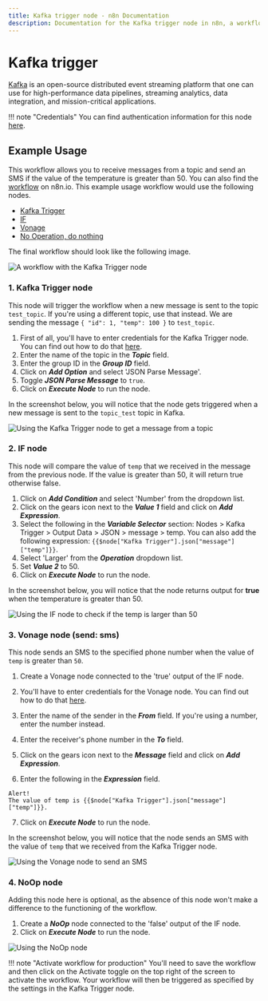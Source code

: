 ```yaml
---
title: Kafka trigger node - n8n Documentation
description: Documentation for the Kafka trigger node in n8n, a workflow automation platform. Includes details of operations and configuration, and links to examples and credentials information.
---
```


# Kafka trigger

[Kafka](https://kafka.apache.org/) is an open-source distributed event streaming platform that one can use for high-performance data pipelines, streaming analytics, data integration, and mission-critical applications.

!!! note "Credentials"
    You can find authentication information for this node [here](/integrations/builtin/credentials/kafka/).



## Example Usage

This workflow allows you to receive messages from a topic and send an SMS if the value of the temperature is greater than 50. You can also find the [workflow](https://n8n.io/workflows/814) on n8n.io. This example usage workflow would use the following nodes.

- [Kafka Trigger]()
- [IF](/integrations/builtin/core-nodes/n8n-nodes-base.if/)
- [Vonage](/integrations/builtin/app-nodes/n8n-nodes-base.vonage/)
- [No Operation, do nothing](/integrations/builtin/core-nodes/n8n-nodes-base.noop/)

The final workflow should look like the following image.

![A workflow with the Kafka Trigger node](/_images/integrations/builtin/trigger-nodes/kafkatrigger/workflow.png)


### 1. Kafka Trigger node

This node will trigger the workflow when a new message is sent to the topic `test_topic`. If you're using a different topic, use that instead. We are sending the message `{ "id": 1, "temp": 100 }` to `test_topic`.

1. First of all, you'll have to enter credentials for the Kafka Trigger node. You can find out how to do that [here](/integrations/builtin/credentials/kafka/).
2. Enter the name of the topic in the ***Topic*** field.
3. Enter the group ID in the ***Group ID*** field.
4. Click on ***Add Option*** and select 'JSON Parse Message'.
5. Toggle ***JSON Parse Message*** to `true`.
6. Click on ***Execute Node*** to run the node.

In the screenshot below, you will notice that the node gets triggered when a new message is sent to the `topic_test` topic in Kafka.

![Using the Kafka Trigger node to get a message from a topic](/_images/integrations/builtin/trigger-nodes/kafkatrigger/kafkatrigger_node.png)

### 2. IF node

This node will compare the value of `temp` that we received in the message from the previous node. If the value is greater than 50, it will return true otherwise false.

1. Click on ***Add Condition*** and select 'Number' from the dropdown list.
2. Click on the gears icon next to the ***Value 1*** field and click on ***Add Expression***.
3. Select the following in the ***Variable Selector*** section: Nodes > Kafka Trigger > Output Data > JSON > message > temp. You can also add the following expression: `{{$node["Kafka Trigger"].json["message"]["temp"]}}`.
4. Select 'Larger' from the ***Operation*** dropdown list.
5. Set ***Value 2*** to 50.
6. Click on ***Execute Node*** to run the node.


In the screenshot below, you will notice that the node returns output for **true** when the temperature is greater than 50.

![Using the IF node to check if the temp is larger than 50](/_images/integrations/builtin/trigger-nodes/kafkatrigger/if_node.png)

### 3. Vonage node (send: sms)

This node sends an SMS to the specified phone number when the value of `temp` is greater than `50`.

1. Create a Vonage node connected to the 'true' output of the IF node.
2. You'll have to enter credentials for the Vonage node. You can find out how to do that [here](/integrations/builtin/credentials/vonage/).
3. Enter the name of the sender in the ***From*** field. If you're using a number, enter the number instead.
4. Enter the receiver's phone number in the ***To*** field.
5. Click on the gears icon next to the ***Message*** field and click on ***Add Expression***.

6. Enter the following in the ***Expression*** field.
```
Alert!
The value of temp is {{$node["Kafka Trigger"].json["message"]["temp"]}}.
```
7. Click on ***Execute Node*** to run the node.


In the screenshot below, you will notice that the node sends an SMS with the value of `temp` that we received from the Kafka Trigger node.

![Using the Vonage node to send an SMS](/_images/integrations/builtin/trigger-nodes/kafkatrigger/vonage_node.png)

### 4. NoOp node
Adding this node here is optional, as the absence of this node won't make a difference to the functioning of the workflow.

1. Create a ***NoOp*** node connected to the 'false' output of the IF node.
2. Click on ***Execute Node*** to run the node.

![Using the NoOp node](/_images/integrations/builtin/trigger-nodes/kafkatrigger/noop_node.png)

!!! note "Activate workflow for production"
    You'll need to save the workflow and then click on the Activate toggle on the top right of the screen to activate the workflow. Your workflow will then be triggered as specified by the settings in the Kafka Trigger node.


